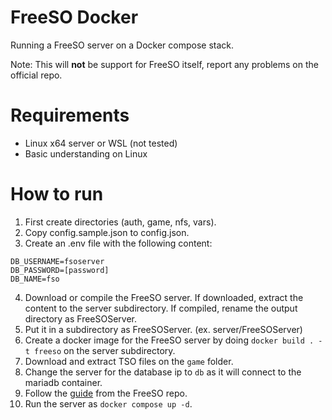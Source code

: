 # FreeSO Docker
Running a FreeSO server on a Docker compose stack.

Note: This will **not** be support for FreeSO itself, report any problems on the official repo.

# Requirements
- Linux x64 server or WSL (not tested)
- Basic understanding on Linux

# How to run
1. First create directories (auth, game, nfs, vars).
2. Copy config.sample.json to config.json.
3. Create an .env file with the following content:
```
DB_USERNAME=fsoserver
DB_PASSWORD=[password]
DB_NAME=fso
```
4. Download or compile the FreeSO server. If downloaded, extract the content to the server subdirectory. If compiled, rename the output directory as FreeSOServer.
5. Put it in a subdirectory as FreeSOServer. (ex. server/FreeSOServer)
6. Create a docker image for the FreeSO server by doing `docker build . -t freeso` on the server subdirectory.
7. Download and extract TSO files on the `game` folder.
8. Change the server for the database ip to `db` as it will connect to the mariadb container.
9. Follow the [guide](https://github.com/riperiperi/FreeSO/blob/master/Documentation/Initial%20Setup.md) from the FreeSO repo.
10. Run the server as `docker compose up -d`.
